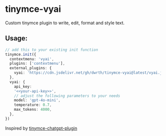 # tinymce-vyai
Custom tinymce plugin to write, edit, format and style text.

## Usage: 

```ts
// add this to your existing init function
tinymce.init({
  contextmenu: 'vyai',
  plugins: ['contextmenu'],
  external_plugins: {
    vyai: 'https://cdn.jsdelivr.net/gh/dwrth/tinymce-vyai@latest/vyai.js',
  },
  vyai: {
    api_key:
    '<<your-api-key>>',
    // adjust the following parameters to your needs
    model: 'gpt-4o-mini',
    temperature: 0.7,
    max_tokens: 4000,
  },
})
```


Inspired by [tinymce-chatgpt-plugin](https://github.com/The-3Labs-Team/tinymce-chatgpt-plugin)
